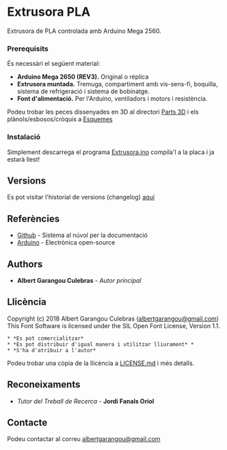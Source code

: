 # Extrusora PLA

Extrusora de PLA controlada amb Arduino Mega 2560.

### Prerequisits

És necessàri el següent material:
* **Arduino Mega 2650 (REV3).** Original o réplica
* **Extrusora muntada.** Tremuga, compartiment amb vis-sens-fi, boquilla, sistema de refrigeració i sistema de bobinatge.
* **Font d'alimentació.** Per l'Arduino, ventiladors i motors i resistència.

Podeu trobar les peces dissenyades en 3D al directori [Parts 3D](/Parts3D/) i els plànols/esbosos/cròquis a [Esquemes](/Esquemes/)

### Instalació

Simplement descarrega el programa [Extrusora.ino](Extrusora.ino) compila'l a la placa i ja estarà llest!

##  Versions

Es pot visitar l'historial de versions (changelog) [aquí](Changelog.md)

## Referències

* [Github](https://github.com/bertugarangou/ExtrusoraPLA/) - Sistema al núvol per la documentació
* [Arduino](https://www.arduino.cc/) - Electrònica open-source

## Authors

* **Albert Garangou Culebras** - *Autor principal*

## Llicència

Copyright (c) 2018 Albert Garangou Culebras (albertgarangou@gmail.com)
This Font Software is licensed under the SIL Open Font License, Version 1.1.

    * *Es pot comercialitzar*
    * *Es pot distribuir d'igual manera i utilitzar lliurament* *
    * *S'ha d'atribuir a l'autor*
Podeu trobar una còpia de la llicència a [LICENSE.md](LICENSE.md) i més detalls.

## Reconeixaments

* *Tutor del Treball de Recerca* - **Jordi Fanals Oriol**

## Contacte

Podeu contactar al correu [albertgarangou@gmail.com](mailto:albertgarangou@gmail.com)
